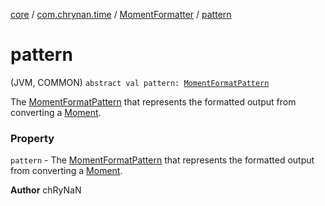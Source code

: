 [core](../../index.md) / [com.chrynan.time](../index.md) / [MomentFormatter](index.md) / [pattern](./pattern.md)

# pattern

(JVM, COMMON) `abstract val pattern: `[`MomentFormatPattern`](../-moment-format-pattern/index.md)

The [MomentFormatPattern](../-moment-format-pattern/index.md) that represents the formatted output from converting a [Moment](../-moment/index.md).

### Property

`pattern` - The [MomentFormatPattern](../-moment-format-pattern/index.md) that represents the formatted output from converting a [Moment](../-moment/index.md).

**Author**
chRyNaN

